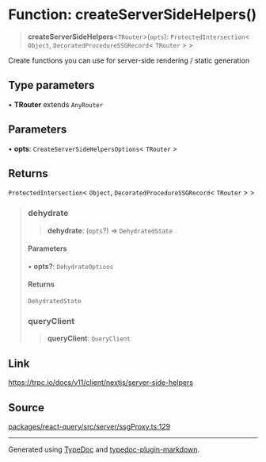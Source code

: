 # Function: createServerSideHelpers()

> **createServerSideHelpers**\<`TRouter`\>(`opts`): `ProtectedIntersection`\< `Object`, `DecoratedProcedureSSGRecord`\< `TRouter` \> \>

Create functions you can use for server-side rendering / static generation

## Type parameters

• **TRouter** extends `AnyRouter`

## Parameters

• **opts**: `CreateServerSideHelpersOptions`\< `TRouter` \>

## Returns

`ProtectedIntersection`\< `Object`, `DecoratedProcedureSSGRecord`\< `TRouter` \> \>

> ### dehydrate
>
> > **dehydrate**: (`opts`?) => `DehydratedState`
>
> #### Parameters
>
> • **opts?**: `DehydrateOptions`
>
> #### Returns
>
> `DehydratedState`
>
> ### queryClient
>
> > **queryClient**: `QueryClient`
>

## Link

https://trpc.io/docs/v11/client/nextjs/server-side-helpers

## Source

[packages/react-query/src/server/ssgProxy.ts:129](https://github.com/trpc/trpc/blob/caccce64/packages/react-query/src/server/ssgProxy.ts#L129)

***

Generated using [TypeDoc](https://typedoc.org) and [typedoc-plugin-markdown](https://typedoc-plugin-markdown.org).
